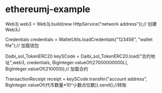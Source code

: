 # ethereumj-example

Web3j web3 = Web3j.build(new HttpService("network address"));// 创建Web3J

Credentials credentials = WalletUtils.loadCredentials("123456", "wallet file");// 加载钱包

Daibi_sol_TokenERC20 keySCode = Daibi_sol_TokenERC20.load("合约地址",web3, credentials, BigInteger.valueOf(27000000000L), BigInteger.valueOf(210000));// 加载合约

TransactionReceipt receipt = keySCode.transfer("account address", BigInteger.valueOf(代币数量*10^小数点位数)).send();//转账
